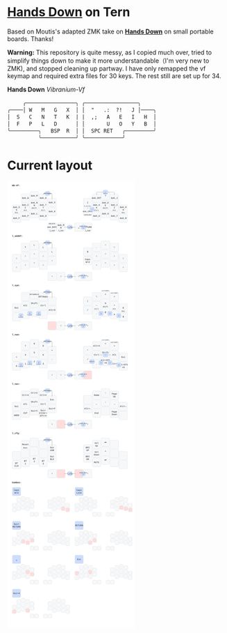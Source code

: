 # [**Hands Down**](http://handsdownlayout.com) on Tern
Based on Moutis's adapted ZMK take on [**Hands Down**](http://handsdownlayout.com) on small portable boards.  Thanks!

**Warning:** This repository is quite messy, as I copied much over, tried to simplify things down to make it more understandable（I'm very new to ZMK), and stopped cleaning up partway. I have only remapped the vf keymap and required extra files for 30 keys. The rest still are set up for 34.

**Hands Down** *Vibranium-Vf*
```
     ╭────────────────╮ ╭─────────────────╮
╭────│ W   M   G   X  │ │  "   .:  ?!   J │────╮
│  S   C   N   T   K  | |  ,;   A   E   I   H  │
│  F   P   L   D      │ │       U   O   Y   B  │
╰─────────╮   BSP  R  │ │  SPC RET   ╭─────────╯
          ╰───────────╯ ╰────────────╯
```

# Current layout
![keymap](keymap-drawer/tern.svg)

